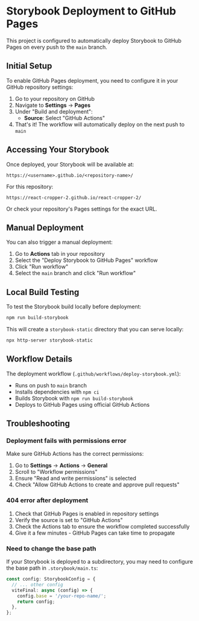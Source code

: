 # Storybook Deployment to GitHub Pages

This project is configured to automatically deploy Storybook to GitHub Pages on every push to the `main` branch.

## Initial Setup

To enable GitHub Pages deployment, you need to configure it in your GitHub repository settings:

1. Go to your repository on GitHub
2. Navigate to **Settings** → **Pages**
3. Under "Build and deployment":
   - **Source**: Select "GitHub Actions"
4. That's it! The workflow will automatically deploy on the next push to `main`

## Accessing Your Storybook

Once deployed, your Storybook will be available at:

```
https://<username>.github.io/<repository-name>/
```

For this repository:
```
https://react-cropper-2.github.io/react-cropper-2/
```

Or check your repository's Pages settings for the exact URL.

## Manual Deployment

You can also trigger a manual deployment:

1. Go to **Actions** tab in your repository
2. Select the "Deploy Storybook to GitHub Pages" workflow
3. Click "Run workflow"
4. Select the `main` branch and click "Run workflow"

## Local Build Testing

To test the Storybook build locally before deployment:

```bash
npm run build-storybook
```

This will create a `storybook-static` directory that you can serve locally:

```bash
npx http-server storybook-static
```

## Workflow Details

The deployment workflow (`.github/workflows/deploy-storybook.yml`):

- Runs on push to `main` branch
- Installs dependencies with `npm ci`
- Builds Storybook with `npm run build-storybook`
- Deploys to GitHub Pages using official GitHub Actions

## Troubleshooting

### Deployment fails with permissions error

Make sure GitHub Actions has the correct permissions:
1. Go to **Settings** → **Actions** → **General**
2. Scroll to "Workflow permissions"
3. Ensure "Read and write permissions" is selected
4. Check "Allow GitHub Actions to create and approve pull requests"

### 404 error after deployment

1. Check that GitHub Pages is enabled in repository settings
2. Verify the source is set to "GitHub Actions"
3. Check the Actions tab to ensure the workflow completed successfully
4. Give it a few minutes - GitHub Pages can take time to propagate

### Need to change the base path

If your Storybook is deployed to a subdirectory, you may need to configure the base path in `.storybook/main.ts`:

```typescript
const config: StorybookConfig = {
  // ... other config
  viteFinal: async (config) => {
    config.base = '/your-repo-name/';
    return config;
  },
};
```
